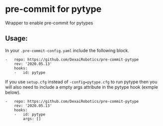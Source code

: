 # pre-commit for pytype
Wrapper to enable pre-commit for pytypes

## Usage:
In your `.pre-commit-config.yaml` include the following block.

```
-   repo: https://github.com/DexaiRobotics/pre-commit-pytype
    rev: '2020.05.13'
    hooks:
    -   id: pytype
```

If you use `setup.cfg` instead of `-config=pytype.cfg` to run pytype then you will also need to include a empty args attribute in the pytype hook (exmple below).

```
-   repo: https://github.com/DexaiRobotics/pre-commit-pytype
    rev: '2020.05.13'
    hooks:
    -   id: pytype
        args: []
```

